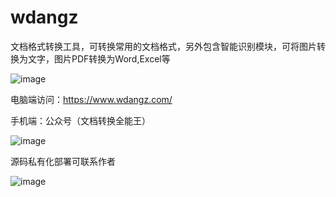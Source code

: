 # wdangz
文档格式转换工具，可转换常用的文档格式，另外包含智能识别模块，可将图片转换为文字，图片PDF转换为Word,Excel等

![image](https://github.com/xihaw/wdangz/assets/6340242/018ea4dd-eb87-4d4e-a1c6-c4a6a4b43ce3)

电脑端访问：https://www.wdangz.com/

手机端：公众号（文档转换全能王）

![image](https://github.com/xihaw/wdangz/assets/6340242/69e2c0e2-a036-42c3-a552-8a05c5ee4c2d)



源码私有化部署可联系作者

![image](https://github.com/xihaw/wdangz/assets/6340242/fce64c33-7870-41cf-841c-24c9971fd2fb)



